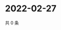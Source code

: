 # 2022-02-27

共 0 条

<!-- BEGIN WEIBO -->
<!-- 最后更新时间 Sun Feb 27 2022 04:14:50 GMT+0800 (China Standard Time) -->

<!-- END WEIBO -->
